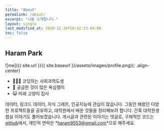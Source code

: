 ```yaml
---
title: "About"
permalink: /about/
excerpt: "나를 소개합니다."
layout: single
last_modified_at: 2020-12-24T10:42:23-04:00
toc: false
---
```


## Haram Park

![me]({{ site.url }}{{ site.baseurl }}/assets/images/profile.png){: .align-center}

 - 👩🏻‍💻 코딩하는 사회과학도생 
 - 🔮 궁금한 것이 많은 욕심쟁이 
 - 😺 미래 고양이 집사 

데이터, 링크드 데이터, 지식 그래프, 인공지능에 관심이 많습니다. 그동안 해왔던 다양한 프로젝트들을 공유하고, 대학원에서 배운 것들을 정리해보려 합니다. 간혹 대학원생 랩실 이야기도 풀어보겠습니다. 게시글과 관련된 이야기는 댓글로, 구체적인 코드는 [github](https://www.github.com/givemetarte)에서, 개인적 연락은 *<haram9553@gmail.com>*으로 해주세요.  

